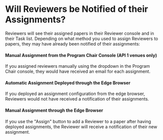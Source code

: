 # Will Reviewers be Notified of their Assignments?

Reviewers will see their assigned papers in their Reviewer console and in their Task list. Depending on what method you used to assign Reviewers to papers, they may have already been notified of their assignments:&#x20;

#### Manual Assignment from the Program Chair Console (API 1 venues only)&#x20;

If you assigned reviewers manually using the dropdown in the Program Chair console, they would have received an email for each assignment.&#x20;

#### Automatic Assignment Deployed through the Edge Browser

If you deployed an assignment configuration from the edge browser, Reviewers would not have received a notification of their assignments.&#x20;

#### Manual Assignment through the Edge Browser&#x20;

If you use the "Assign" button to add a Reviewer to a paper after having deployed assignments, the Reviewer will receive a notification of their new assignment.&#x20;
